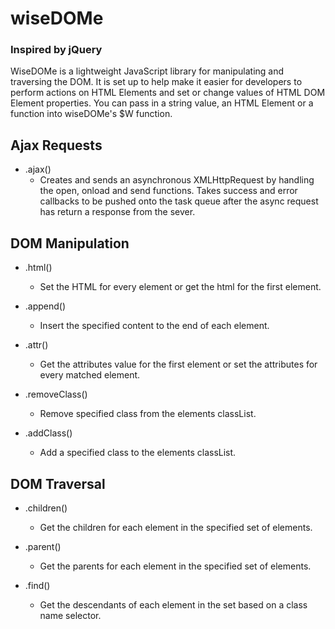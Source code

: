 # wiseDOMe

### Inspired by jQuery

WiseDOMe is a lightweight JavaScript library for manipulating and traversing the DOM. It is set up to help make it easier for developers to perform actions on HTML Elements and set or change values of HTML DOM Element properties. You can pass in a string value, an HTML Element or a function into wiseDOMe's $W function.

## Ajax Requests

* .ajax()
  - Creates and sends an asynchronous XMLHttpRequest by handling the open, onload and send functions. Takes success and error callbacks to be pushed onto the task queue after the async request has return a response from the sever.

## DOM Manipulation

* .html()
  - Set the HTML for every element or get the html for the first element.

* .append()
  - Insert the specified content to the end of each element.

* .attr()
  - Get the attributes value for the first element or set the attributes for every matched element.

* .removeClass()
  - Remove specified class from the elements classList.

* .addClass()
  - Add a specified class to the elements classList.

## DOM Traversal

* .children()
  - Get the children for each element in the specified set of elements.

* .parent()
  - Get the parents for each element in the specified set of elements.

* .find()
  - Get the descendants of each element in the set based on a class name selector.
